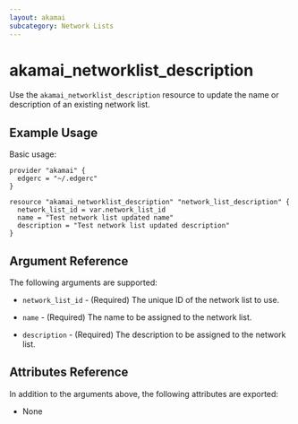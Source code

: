 ```yaml
---
layout: akamai
subcategory: Network Lists
---
```


# akamai_networklist_description

Use the `akamai_networklist_description` resource to update the name or description of an existing network list.

## Example Usage

Basic usage:

```hcl
provider "akamai" {
  edgerc = "~/.edgerc"
}

resource "akamai_networklist_description" "network_list_description" {
  network_list_id = var.network_list_id
  name = "Test network list updated name"
  description = "Test network list updated description"
}
```

## Argument Reference

The following arguments are supported:

* `network_list_id` - (Required) The unique ID of the network list to use.

* `name` - (Required) The name to be assigned to the network list.

* `description` - (Required) The description to be assigned to the network list.

## Attributes Reference

In addition to the arguments above, the following attributes are exported:

* None

